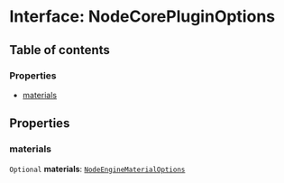# Interface: NodeCorePluginOptions

## Table of contents

### Properties

* [materials](/en/auto-docs/free-layout-editor/interfaces/NodeCorePluginOptions.md#materials)

## Properties

### materials

`Optional` **materials**: [`NodeEngineMaterialOptions`](/en/auto-docs/free-layout-editor/interfaces/NodeEngineMaterialOptions.md)
